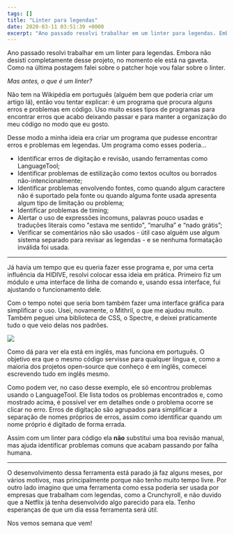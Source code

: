 ```yaml
---
tags: []
title: "Linter para legendas"
date: 2020-03-11 03:51:39 +0000
excerpt: "Ano passado resolvi trabalhar em um linter para legendas. Embora não desisti completamente desse projeto, no momento ele está na gaveta...."
---
```


Ano passado resolvi trabalhar em um linter para legendas. Embora não desisti completamente desse projeto, no momento ele está na gaveta. Como na última postagem falei sobre o patcher hoje vou falar sobre o linter.

*Mas antes, o que é um linter?*

Não tem na Wikipédia em português (alguém bem que poderia criar um artigo lá), então vou tentar explicar: é um programa que procura alguns erros e problemas em código. Uso muito esses tipos de programas para encontrar erros que acabo deixando passar e para manter a organização do meu código no modo que eu gosto.

Desse modo a minha ideia era criar um programa que pudesse encontrar erros e problemas em legendas. Um programa como esses poderia...

* Identificar erros de digitação e revisão, usando ferramentas como LanguageTool;
* Identificar problemas de estilização como textos ocultos ou borrados não-intencionalmente;
* Identificar problemas envolvendo fontes, como quando algum caractere não é suportado pela fonte ou quando alguma fonte usada apresenta algum tipo de limitação ou problema;
* Identificar problemas de timing;
* Alertar o uso de expressões incomuns, palavras pouco usadas e traduções literais como "estava me sentido", “marulha” e “nado grátis”;
* Verificar se comentários não são usados - útil caso alguém use algum sistema separado para revisar as legendas - e se nenhuma formatação inválida foi usada.

---


Já havia um tempo que eu queria fazer esse programa e, por uma certa influência da HIDIVE, resolvi colocar essa ideia em prática. Primeiro fiz um módulo e uma interface de linha de comando e, usando essa interface, fui ajustando o funcionamento dele.

Com o tempo notei que seria bom também fazer uma interface gráfica para simplificar o uso. Usei, novamente, o Mithril, o que me ajudou muito. Também peguei uma biblioteca de CSS, o Spectre, e deixei praticamente tudo o que veio delas nos padrões.

![](https://i.imgur.com/gqTT19D.png)

Como dá para ver ela está em inglês, mas funciona em português. O objetivo era que o mesmo código servisse para qualquer língua e, como a maioria dos projetos open-source que conheço é em inglês, comecei escrevendo tudo em inglês mesmo.

Como podem ver, no caso desse exemplo, ele só encontrou problemas usando o LanguageTool. Ele lista todos os problemas encontrados e, como mostrado acima, é possível ver em detalhes onde o problema ocorre se clicar no erro. Erros de digitação são agrupados para simplificar a separação de nomes próprios de erros, assim como identificar quando um nome próprio é digitado de forma errada.

Assim com um linter para código ela **não** substitui uma boa revisão manual, mas ajuda identificar problemas comuns que acabam passando por falha humana.

---


O desenvolvimento dessa ferramenta está parado já faz alguns meses, por vários motivos, mas principalmente porque não tenho muito tempo livre. Por outro lado imagino que uma ferramenta como essa poderia ser usada por empresas que trabalham com legendas, como a Crunchyroll, e não duvido que a Netflix já tenha desenvolvido algo parecido para ela. Tenho esperanças de que um dia essa ferramenta será útil.

Nos vemos semana que vem!